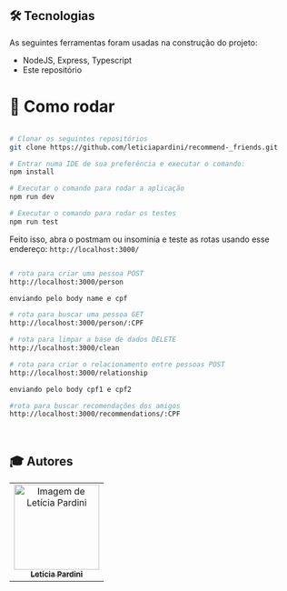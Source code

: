 
## 🛠 Tecnologias

As seguintes ferramentas foram usadas na construção do projeto:

- NodeJS, Express, Typescript
- Este repositório



# 👷 Como rodar

```bash

# Clonar os seguintes repositórios
git clone https://github.com/leticiapardini/recommend-_friends.git

# Entrar numa IDE de sua preferência e executar o comando:
npm install

# Executar o comando para rodar a aplicação
npm run dev

# Executar o comando para rodar os testes
npm run test

```

Feito isso, abra o postmam ou insominia e teste as rotas usando esse endereço: `http://localhost:3000/`

```bash

# rota para criar uma pessoa POST
http://localhost:3000/person

enviando pelo body name e cpf

# rota para buscar uma pessoa GET
http://localhost:3000/person/:CPF

# rota para limpar a base de dados DELETE
http://localhost:3000/clean

# rota para criar o relacionamento entre pessoas POST
http://localhost:3000/relationship

enviando pelo body cpf1 e cpf2

#rota para buscar recomendações dos amigos
http://localhost:3000/recommendations/:CPF

```

<br>

## :mortar_board: Autores

<table>
    <tr>
        <td align="center">
            <a href="https://github.com/leticiapardini">
                <img src="https://avatars.githubusercontent.com/u/97961576?v=4.png" width="150px;" alt="Imagem de Letícia Pardini" />
                <br />
                <sub><b>Letícia Pardini</b></sub>
            </a>
        </td>
    </tr>
</table>

